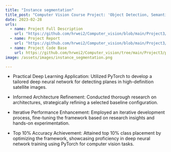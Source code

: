 ```yaml
---
title: "Instance segmentation"
title_post: "Computer Vision Course Project: 'Object Detection, Semantic Segmentation, and Instance Segmentation' - Scored 97%"
date: 2023-02-28
urls:
  - name: Project Full Description
    url: "https://github.com/hrwei2/Computer_vision/blob/main/Project3/project3.pdf"
  - name: Project Report
    url: "https://github.com/hrwei2/Computer_vision/blob/main/Project3/cmpt%20412%20project%203%20report.pdf"
  - name: Project Code Base
    url: https://github.com/hrwei2/Computer_vision/tree/main/Project3/project3_package"
image: /assets/images/instance_segmentation.png

---
```


- Practical Deep Learning Application: Utilized PyTorch to develop a tailored deep neural network for detecting planes in high-definition satellite images.

- Informed Architecture Refinement: Conducted thorough research on architectures, strategically refining a selected baseline configuration.

- Iterative Performance Enhancement: Employed an iterative development process, fine-tuning the framework based on research insights and hands-on experimentation.

- Top 10% Accuracy Achievement: Attained top 10% class placement by optimizing the framework, showcasing proficiency in deep neural network training using PyTorch for computer vision tasks.